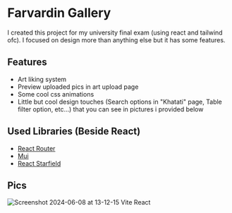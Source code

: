 # Farvardin Gallery

I created this project for my university final exam (using react and tailwind ofc). I focused on design more than anything else but it has some features.

## Features

* Art liking system
* Preview uploaded pics in art upload page
* Some cool css animations
* Little but cool design touches (Search options in "Khatati" page, Table filter option, etc...) that you can see in pictures i provided below

## Used Libraries (Beside React)
* [React Router](https://reactrouter.com)
* [Mui](https://mui.com/)
* [React Starfield](https://www.npmjs.com/package/react-starfield)

## Pics
![Screenshot 2024-06-08 at 13-12-15 Vite React](https://github.com/SergeantMamad/FarvardinGallery/assets/89344904/820a405c-ea21-4da3-aa31-d09cd5562f7a)
